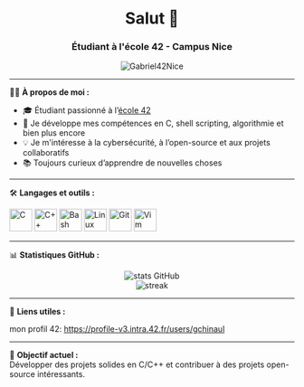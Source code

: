 <h1 align="center">Salut 👋 </h1>
<h3 align="center">Étudiant à l'école 42 - Campus Nice</h3>

<p align="center">
  <img src="https://komarev.com/ghpvc/?username=Gabriel42Nice&label=Profile%20views&color=0e75b6&style=flat" alt="Gabriel42Nice" />
</p>

---

🧑‍💻 **À propos de moi :**

- 🎓 Étudiant passionné à l’[école 42](https://42.fr)
- 🚀 Je développe mes compétences en C, shell scripting, algorithmie et bien plus encore  
- 💡 Je m'intéresse à la cybersécurité, à l’open-source et aux projets collaboratifs  
- 📚 Toujours curieux d’apprendre de nouvelles choses  

---

🛠️ **Langages et outils :**

<p>
  <img src="https://cdn.jsdelivr.net/gh/devicons/devicon/icons/c/c-original.svg" alt="C" width="40" height="40"/>
  <img src="https://cdn.jsdelivr.net/gh/devicons/devicon/icons/cplusplus/cplusplus-original.svg" alt="C++" width="40" height="40"/>
  <img src="https://cdn.jsdelivr.net/gh/devicons/devicon/icons/bash/bash-original.svg" alt="Bash" width="40" height="40"/>
  <img src="https://cdn.jsdelivr.net/gh/devicons/devicon/icons/linux/linux-original.svg" alt="Linux" width="40" height="40"/>
  <img src="https://cdn.jsdelivr.net/gh/devicons/devicon/icons/git/git-original.svg" alt="Git" width="40" height="40"/>
  <img src="https://cdn.jsdelivr.net/gh/devicons/devicon/icons/vim/vim-original.svg" alt="Vim" width="40" height="40"/>
</p>


---

📊 **Statistiques GitHub :**

<p align="center">
  <img src="https://github-readme-stats.vercel.app/api?username=Gabriel42Nice&show_icons=true&theme=tokyonight" alt="stats GitHub" />
  <br/>
  <img src="https://github-readme-streak-stats.herokuapp.com/?user=Gabriel42Nice&theme=tokyonight" alt="streak" />
</p>

---

🔗 **Liens utiles :**

 mon profil 42: https://profile-v3.intra.42.fr/users/gchinaul

---

🎯 **Objectif actuel :**  
Développer des projets solides en C/C++ et contribuer à des projets open-source intéressants.

